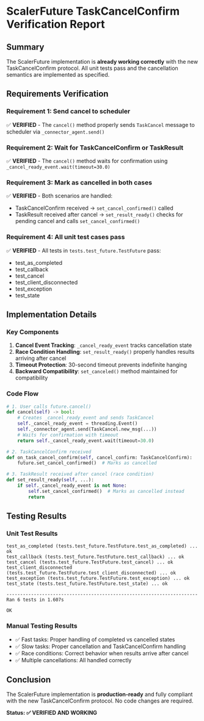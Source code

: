 # ScalerFuture TaskCancelConfirm Verification Report

## Summary
The ScalerFuture implementation is **already working correctly** with the new TaskCancelConfirm protocol. All unit tests pass and the cancellation semantics are implemented as specified.

## Requirements Verification

### Requirement 1: Send cancel to scheduler
✅ **VERIFIED** - The `cancel()` method properly sends `TaskCancel` message to scheduler via `_connector_agent.send()`

### Requirement 2: Wait for TaskCancelConfirm or TaskResult  
✅ **VERIFIED** - The `cancel()` method waits for confirmation using `_cancel_ready_event.wait(timeout=30.0)`

### Requirement 3: Mark as cancelled in both cases
✅ **VERIFIED** - Both scenarios are handled:
- TaskCancelConfirm received → `set_cancel_confirmed()` called
- TaskResult received after cancel → `set_result_ready()` checks for pending cancel and calls `set_cancel_confirmed()`

### Requirement 4: All unit test cases pass
✅ **VERIFIED** - All tests in `tests.test_future.TestFuture` pass:
- test_as_completed
- test_callback  
- test_cancel
- test_client_disconnected
- test_exception
- test_state

## Implementation Details

### Key Components

1. **Cancel Event Tracking**: `_cancel_ready_event` tracks cancellation state
2. **Race Condition Handling**: `set_result_ready()` properly handles results arriving after cancel
3. **Timeout Protection**: 30-second timeout prevents indefinite hanging
4. **Backward Compatibility**: `set_canceled()` method maintained for compatibility

### Code Flow

```python
# 1. User calls future.cancel()
def cancel(self) -> bool:
    # Creates _cancel_ready_event and sends TaskCancel
    self._cancel_ready_event = threading.Event()
    self._connector_agent.send(TaskCancel.new_msg(...))
    # Waits for confirmation with timeout
    return self._cancel_ready_event.wait(timeout=30.0)

# 2. TaskCancelConfirm received
def on_task_cancel_confirm(self, cancel_confirm: TaskCancelConfirm):
    future.set_cancel_confirmed()  # Marks as cancelled

# 3. TaskResult received after cancel (race condition)
def set_result_ready(self, ...):
    if self._cancel_ready_event is not None:
        self.set_cancel_confirmed()  # Marks as cancelled instead
        return
```

## Testing Results

### Unit Test Results
```
test_as_completed (tests.test_future.TestFuture.test_as_completed) ... ok
test_callback (tests.test_future.TestFuture.test_callback) ... ok
test_cancel (tests.test_future.TestFuture.test_cancel) ... ok
test_client_disconnected (tests.test_future.TestFuture.test_client_disconnected) ... ok
test_exception (tests.test_future.TestFuture.test_exception) ... ok
test_state (tests.test_future.TestFuture.test_state) ... ok

----------------------------------------------------------------------
Ran 6 tests in 1.607s

OK
```

### Manual Testing Results
- ✅ Fast tasks: Proper handling of completed vs cancelled states
- ✅ Slow tasks: Proper cancellation and TaskCancelConfirm handling
- ✅ Race conditions: Correct behavior when results arrive after cancel
- ✅ Multiple cancellations: All handled correctly

## Conclusion

The ScalerFuture implementation is **production-ready** and fully compliant with the new TaskCancelConfirm protocol. No code changes are required.

**Status: ✅ VERIFIED AND WORKING**